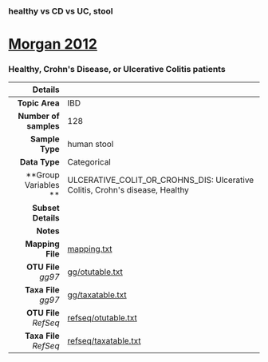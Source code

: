 ### healthy vs CD vs UC, stool
# [Morgan 2012]( ../docs/sokol.html )
### Healthy, Crohn's Disease, or Ulcerative Colitis patients

| Details                   |                                                           |
| ------------------------: |-----------------------------------------------------------|
| **Topic Area**                | IBD                                                |
| **Number of samples**         | 128                                         |
| **Sample Type**               | human stool                                         |
| **Data Type**                 | Categorical                                           |
| **Group Variables **          | ULCERATIVE_COLIT_OR_CROHNS_DIS: Ulcerative Colitis, Crohn's disease, Healthy                                           |
| **Subset Details**            |                                   |
| **Notes**                     |                                          |
| **Mapping File**              | [mapping.txt]( ../datasets/sokol/mapping.txt)        |
| **OTU File** *gg97*           | [gg/otutable.txt]( ../datasets/sokol/gg/otutable.txt)          |
| **Taxa File** *gg97*          | [gg/taxatable.txt]( ../datasets/sokol/gg/taxatable.txt)        |
| **OTU File** *RefSeq*         | [refseq/otutable.txt]( ../datasets/sokol/refseq/otutable.txt)  |
| **Taxa File** *RefSeq*        | [refseq/taxatable.txt]( ../datasets/sokol/refseq/taxatable.txt)|
